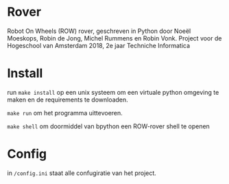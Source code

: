 # Rover

Robot On Wheels (ROW) rover, geschreven in Python door Noeël Moeskops, Robin de Jong, Michel Rummens en Robin Vonk. Project voor de Hogeschool van Amsterdam 2018, 2e jaar Techniche Informatica

# Install

run `make install` op een unix systeem om een virtuale python omgeving te maken en de requirements te downloaden.

`make run` om het programma uittevoeren.

`make shell` om doormiddel van bpython een ROW-rover shell te openen

# Config

in `/config.ini` staat alle confugiratie van het project.
